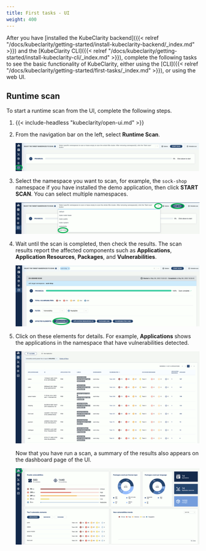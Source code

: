 ```yaml
---
title: First tasks - UI
weight: 400
---
```


After you have [installed the KubeClarity backend]({{< relref "/docs/kubeclarity/getting-started/install-kubeclarity-backend/_index.md" >}}) and the [KubeClarity CLI]({{< relref "/docs/kubeclarity/getting-started/install-kubeclarity-cli/_index.md" >}}), complete the following tasks to see the basic functionality of KubeClarity, either using the [CLI]({{< relref "/docs/kubeclarity/getting-started/first-tasks/_index.md" >}}), or using the web UI.

<!-- FIXME runtime scan https://techblog.cisco.com/blog/kubeclarity-install-and-test-drive 
 -->

## Runtime scan

<!-- FIXME what does the runtime scan actually do? -->

To start a runtime scan from the UI, complete the following steps.

<!-- FIXME link to doing that from the cli -->

1. {{< include-headless "kubeclarity/open-ui.md" >}}
1. From the navigation bar on the left, select **Runtime Scan**.

    ![Select runtime scan](run-time-scan.png)

1. Select the namespace you want to scan, for example, the `sock-shop` namespace if you have installed the demo application, then click **START SCAN**. You can select multiple namespaces.

    ![Start a runtime scan on a namespace](start-run-time-scan.png)

1. Wait until the scan is completed, then check the results. The scan results report the affected components such as **Applications**, **Application Resources**, **Packages**, and **Vulnerabilities**.

    ![Scan results](run-time-scan-results.png)

1. Click on these elements for details. For example, **Applications** shows the applications in the namespace that have vulnerabilities detected.

    ![Scan results details](run-time-scan-results-details.png)

    Now that you have run a scan, a summary of the results also appears on the dashboard page of the UI.

    ![Dashboard with data](dashboard-with-data.png)

